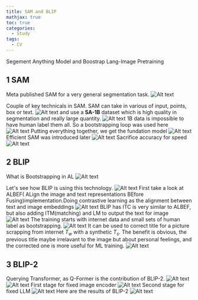 ```yaml
---
title: SAM and BLIP
mathjax: true
toc: true
categories:
  - Study
tags:
  - CV
---
```


Segement Anything Model and Boostrap Lang-Image Pretraining

## 1 SAM 
Meta published SAM for a very general segmentation task.
![Alt text](/assets/images/2024/24-06-16-SAM_files/sampaper.png)

Couple of key technicals in SAM. SAM can take in various of input, points, box or text. 
![Alt text](/assets/images/2024/24-06-16-SAM_files/samoverview.png)
and use a **SA-1B** dataset which is high quality in segmentation and really large quantity.
![Alt text](/assets/images/2024/24-06-16-SAM_files/samdata.png)
1B data is impossible to have human label them all. So a bootstrapping loop was used here
![Alt text](/assets/images/2024/24-06-16-SAM_files/samstep.png)
Putting everything together, we get the fundation model
![Alt text](/assets/images/2024/24-06-16-SAM_files/sam.png)
Efficient SAM was introduced later 
![Alt text](/assets/images/2024/24-06-16-SAM_files/effisampaper.png)
Sacrifice accuracy for speed
![Alt text](/assets/images/2024/24-06-16-SAM_files/effisamres.png)
## 2 BLIP
What is Bootstrapping in AL
![Alt text](/assets/images/2024/24-06-16-SAM_files/bootstrapping.png) 

Let's see how BLIP is using this technology.
![Alt text](/assets/images/2024/24-06-16-SAM_files/blippaper.png)
First take a look at ALBEF(
ALign the image and text representations BEfore Fusing)implementation.Doing contrastive learning as the alignment between text and image embeddings
![Alt text](/assets/images/2024/24-06-16-SAM_files/albef.png)
BLIP has ITC is very similar to ALBEF, but also adding ITM(matching) and LM to output the text for image
![Alt text](/assets/images/2024/24-06-16-SAM_files/blip.png)
The training starts with internet data and small sets of human label as bootstrapping.
![Alt text](/assets/images/2024/24-06-16-SAM_files/bliptrain.png)
It can be used to correct title for a picture scrapping from internet $T_w$ with a synthetic $T_s$. The benefit is obvious, the previous title maybe irrelavant to the image but about personal feelings, and the corrected one is more useful for ML training.
![Alt text](/assets/images/2024/24-06-16-SAM_files/twts.png)

## 3 BLIP-2
Querying Transformer, as Q-Former is the contribution of BLIP-2.
![Alt text](/assets/images/2024/24-06-16-SAM_files/blip2paper.png)
![Alt text](/assets/images/2024/24-06-16-SAM_files/blip2overview.png)
First stage for fixed image encoder
![Alt text](/assets/images/2024/24-06-16-SAM_files/blip2detail.png)
Second stage for fixed LLM
![Alt text](/assets/images/2024/24-06-16-SAM_files/blip2.png)
Here are the results of BLIP-2
![Alt text](/assets/images/2024/24-06-16-SAM_files/blip2res.png)
